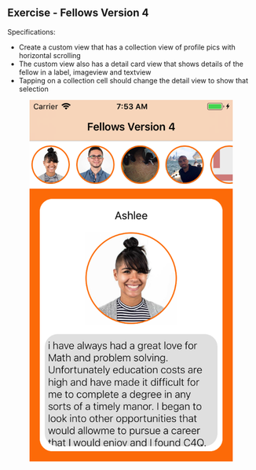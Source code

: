 ## Exercise - Fellows Version 4

Specifications: 
* Create a custom view that has a collection view of profile pics with horizontal scrolling 
* The custom view also has a detail card view that shows details of the fellow in a label, imageview and textview
* Tapping on a collection cell should change the detail view to show that selection 

<p align="center">
<img src="https://github.com/C4Q/AC-iOS/blob/master/lessons/unit4/Programmatic-View-Management/Images/exercise-fellows-version-4.png" width="414" height="736" />
</p>
